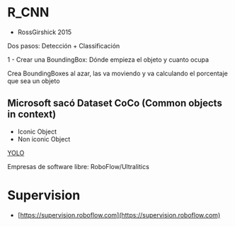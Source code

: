 # R_CNN

- RossGirshick 2015

Dos pasos: Detección + Classificación

1 - Crear una BoundingBox: Dónde empieza el objeto y cuanto ocupa

Crea BoundingBoxes al azar, las va moviendo y va calculando el porcentaje que sea un objeto

## Microsoft sacó Dataset CoCo (Common objects in context)

- Iconic Object
- Non iconic Object

[YOLO](https://arxiv.org/pdf/1506.02640)

Empresas de software libre: RoboFlow/Ultralitics

# Supervision

- [https://supervision.roboflow.com](https://supervision.roboflow.com)
